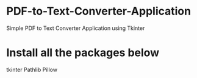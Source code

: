 # PDF-to-Text-Converter-Application
Simple PDF to Text Converter Application using Tkinter

# Install all the packages below

tkinter
Pathlib
Pillow

